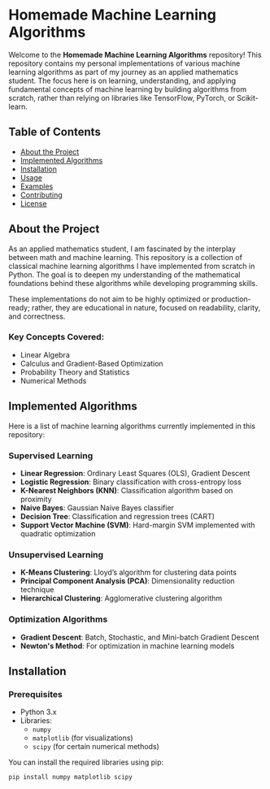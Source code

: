 # Homemade Machine Learning Algorithms

Welcome to the **Homemade Machine Learning Algorithms** repository! This repository contains my personal implementations of various machine learning algorithms as part of my journey as an applied mathematics student. The focus here is on learning, understanding, and applying fundamental concepts of machine learning by building algorithms from scratch, rather than relying on libraries like TensorFlow, PyTorch, or Scikit-learn.

## Table of Contents

- [About the Project](#about-the-project)
- [Implemented Algorithms](#implemented-algorithms)
- [Installation](#installation)
- [Usage](#usage)
- [Examples](#examples)
- [Contributing](#contributing)
- [License](#license)

## About the Project

As an applied mathematics student, I am fascinated by the interplay between math and machine learning. This repository is a collection of classical machine learning algorithms I have implemented from scratch in Python. The goal is to deepen my understanding of the mathematical foundations behind these algorithms while developing programming skills.

These implementations do not aim to be highly optimized or production-ready; rather, they are educational in nature, focused on readability, clarity, and correctness.

### Key Concepts Covered:
- Linear Algebra
- Calculus and Gradient-Based Optimization
- Probability Theory and Statistics
- Numerical Methods

## Implemented Algorithms

Here is a list of machine learning algorithms currently implemented in this repository:

### Supervised Learning
- **Linear Regression**: Ordinary Least Squares (OLS), Gradient Descent
- **Logistic Regression**: Binary classification with cross-entropy loss
- **K-Nearest Neighbors (KNN)**: Classification algorithm based on proximity
- **Naive Bayes**: Gaussian Naive Bayes classifier
- **Decision Tree**: Classification and regression trees (CART)
- **Support Vector Machine (SVM)**: Hard-margin SVM implemented with quadratic optimization

### Unsupervised Learning
- **K-Means Clustering**: Lloyd’s algorithm for clustering data points
- **Principal Component Analysis (PCA)**: Dimensionality reduction technique
- **Hierarchical Clustering**: Agglomerative clustering algorithm

### Optimization Algorithms
- **Gradient Descent**: Batch, Stochastic, and Mini-batch Gradient Descent
- **Newton's Method**: For optimization in machine learning models

## Installation

### Prerequisites
- Python 3.x
- Libraries:
  - `numpy`
  - `matplotlib` (for visualizations)
  - `scipy` (for certain numerical methods)

You can install the required libraries using pip:

```bash
pip install numpy matplotlib scipy
